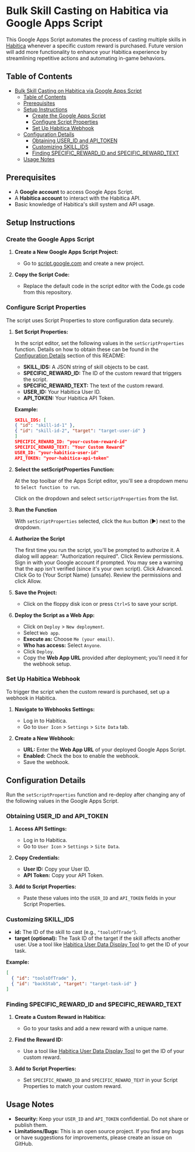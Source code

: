# Bulk Skill Casting on Habitica via Google Apps Script

This Google Apps Script automates the process of casting multiple skills in [Habitica](https://habitica.com/) whenever a specific custom reward is purchased. Future version will add more functionality to enhance your Habitica experience by streamlining repetitive actions and automating in-game behaviors.

## Table of Contents

- [Bulk Skill Casting on Habitica via Google Apps Script](#bulk-skill-casting-on-habitica-via-google-apps-script)
  - [Table of Contents](#table-of-contents)
  - [Prerequisites](#prerequisites)
  - [Setup Instructions](#setup-instructions)
    - [Create the Google Apps Script](#create-the-google-apps-script)
    - [Configure Script Properties](#configure-script-properties)
    - [Set Up Habitica Webhook](#set-up-habitica-webhook)
  - [Configuration Details](#configuration-details)
    - [Obtaining USER\_ID and API\_TOKEN](#obtaining-user_id-and-api_token)
    - [Customizing SKILL\_IDS](#customizing-skill_ids)
    - [Finding SPECIFIC\_REWARD\_ID and SPECIFIC\_REWARD\_TEXT](#finding-specific_reward_id-and-specific_reward_text)
  - [Usage Notes](#usage-notes)

## Prerequisites

- A **Google account** to access Google Apps Script.
- A **Habitica account** to interact with the Habitica API.
- Basic knowledge of Habitica's skill system and API usage.

## Setup Instructions

### Create the Google Apps Script

1. **Create a New Google Apps Script Project:**

   - Go to [script.google.com](https://script.google.com/) and create a new project.

2. **Copy the Script Code:**

   - Replace the default code in the script editor with the Code.gs code from this repository.
  
### Configure Script Properties

The script uses Script Properties to store configuration data securely.

1. **Set Script Properties:**

   In the script editor, set the following values in the `setScriptProperties` function. Details on how to obtain these can be found in the [Configuration Details](#configuration-details) section of this README:

   - **SKILL_IDS:** A JSON string of skill objects to be cast.
   - **SPECIFIC_REWARD_ID:** The ID of the custom reward that triggers the script.
   - **SPECIFIC_REWARD_TEXT:** The text of the custom reward.
   - **USER_ID:** Your Habitica User ID.
   - **API_TOKEN:** Your Habitica API Token.

    **Example:**

    ```json
    SKILL_IDS: [
    { "id": "skill-id-1" },
    { "id": "skill-id-2", "target": "target-user-id" }
    ]
    SPECIFIC_REWARD_ID: "your-custom-reward-id"
    SPECIFIC_REWARD_TEXT: "Your Custom Reward"
    USER_ID: "your-habitica-user-id"
    API_TOKEN: "your-habitica-api-token"
    ```

2. **Select the setScriptProperties Function:**

    At the top toolbar of the Apps Script editor, you'll see a dropdown menu to `Select function to run`.
    
    Click on the dropdown and select `setScriptProperties` from the list.

3. **Run the Function**

    With `setScriptProperties` selected, click the `Run` button (▶️) next to the dropdown.

4. **Authorize the Script**

    The first time you run the script, you'll be prompted to authorize it.
    A dialog will appear: "Authorization required".
    Click Review permissions.
    Sign in with your Google account if prompted.
    You may see a warning that the app isn't verified (since it's your own script).
    Click Advanced.
    Click Go to {Your Script Name} (unsafe).
    Review the permissions and click Allow.


5. **Save the Project:**

   - Click on the floppy disk icon or press `Ctrl+S` to save your script.

6. **Deploy the Script as a Web App:**

   - Click on `Deploy` > `New deployment`.
   - Select `Web app`.
   - **Execute as:** Choose `Me (your email)`.
   - **Who has access:** Select `Anyone`.
   - Click `Deploy`.
   - Copy the **Web App URL** provided after deployment; you'll need it for the webhook setup.
  
### Set Up Habitica Webhook

To trigger the script when the custom reward is purchased, set up a webhook in Habitica.

1. **Navigate to Webhooks Settings:**

   - Log in to Habitica.
   - Go to `User Icon` > `Settings` > `Site Data` tab.

2. **Create a New Webhook:**

   - **URL:** Enter the **Web App URL** of your deployed Google Apps Script.
   - **Enabled:** Check the box to enable the webhook.
   - Save the webhook.

## Configuration Details

Run the `setScriptProperties` function and re-deploy after changing any of the following values in the Google Apps Script.

### Obtaining USER_ID and API_TOKEN

1. **Access API Settings:**

   - Log in to Habitica.
   - Go to `User Icon` > `Settings` > `Site Data`.

2. **Copy Credentials:**

   - **User ID:** Copy your User ID.
   - **API Token:** Copy your API Token.

3. **Add to Script Properties:**

   - Paste these values into the `USER_ID` and `API_TOKEN` fields in your Script Properties.

### Customizing SKILL_IDS

- **id:** The ID of the skill to cast (e.g., `"toolsOfTrade"`).
- **target (optional):** The Task ID of the target if the skill affects another user. Use a tool like [Habitica User Data Display Tool](https://tools.habitica.com) to get the ID of your task.

**Example:**

```json
[
  { "id": "toolsOfTrade" },
  { "id": "backStab", "target": "target-task-id" }
]
```

### Finding SPECIFIC_REWARD_ID and SPECIFIC_REWARD_TEXT

1. **Create a Custom Reward in Habitica:**

   - Go to your tasks and add a new reward with a unique name.

2. **Find the Reward ID:**

   - Use a tool like [Habitica User Data Display Tool](https://tools.habitica.com) to get the ID of your custom reward.

3. **Add to Script Properties:**

   - Set `SPECIFIC_REWARD_ID` and `SPECIFIC_REWARD_TEXT` in your Script Properties to match your custom reward.

## Usage Notes

- **Security:** Keep your `USER_ID` and `API_TOKEN` confidential. Do not share or publish them.
- **Limitations/Bugs:** This is an open source project. If you find any bugs or have suggestions for improvements, please create an issue on GitHub.


